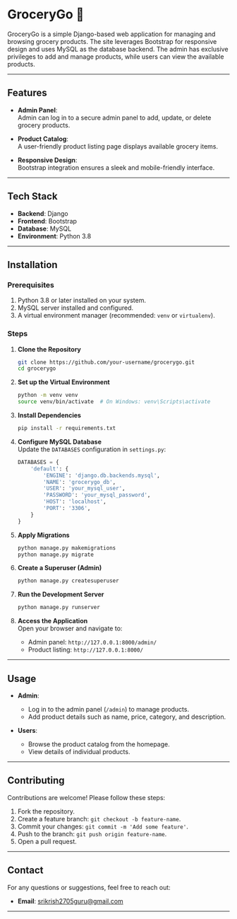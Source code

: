 
# GroceryGo 🛒

GroceryGo is a simple Django-based web application for managing and browsing grocery products. The site leverages Bootstrap for responsive design and uses MySQL as the database backend. The admin has exclusive privileges to add and manage products, while users can view the available products.

---

## Features

- **Admin Panel**:  
  Admin can log in to a secure admin panel to add, update, or delete grocery products.
  
- **Product Catalog**:  
  A user-friendly product listing page displays available grocery items.

- **Responsive Design**:  
  Bootstrap integration ensures a sleek and mobile-friendly interface.

---

## Tech Stack

- **Backend**: Django 
- **Frontend**: Bootstrap 
- **Database**: MySQL
- **Environment**: Python 3.8 

---

## Installation

### Prerequisites

1. Python 3.8 or later installed on your system.
2. MySQL server installed and configured.
3. A virtual environment manager (recommended: `venv` or `virtualenv`).

### Steps

1. **Clone the Repository**  
   ```bash
   git clone https://github.com/your-username/grocerygo.git
   cd grocerygo
   ```

2. **Set up the Virtual Environment**  
   ```bash
   python -m venv venv
   source venv/bin/activate  # On Windows: venv\Scripts\activate
   ```

3. **Install Dependencies**  
   ```bash
   pip install -r requirements.txt
   ```

4. **Configure MySQL Database**  
   Update the `DATABASES` configuration in `settings.py`:
   ```python
   DATABASES = {
       'default': {
           'ENGINE': 'django.db.backends.mysql',
           'NAME': 'grocerygo_db',
           'USER': 'your_mysql_user',
           'PASSWORD': 'your_mysql_password',
           'HOST': 'localhost',
           'PORT': '3306',
       }
   }
   ```

5. **Apply Migrations**  
   ```bash
   python manage.py makemigrations
   python manage.py migrate
   ```

6. **Create a Superuser (Admin)**  
   ```bash
   python manage.py createsuperuser
   ```

7. **Run the Development Server**  
   ```bash
   python manage.py runserver
   ```

8. **Access the Application**  
   Open your browser and navigate to:  
   - Admin panel: `http://127.0.0.1:8000/admin/`  
   - Product listing: `http://127.0.0.1:8000/`

---

## Usage

- **Admin**:  
  - Log in to the admin panel (`/admin`) to manage products.
  - Add product details such as name, price, category, and description.
  
- **Users**:  
  - Browse the product catalog from the homepage.
  - View details of individual products.

---

## Contributing

Contributions are welcome! Please follow these steps:

1. Fork the repository.
2. Create a feature branch: `git checkout -b feature-name`.
3. Commit your changes: `git commit -m 'Add some feature'`.
4. Push to the branch: `git push origin feature-name`.
5. Open a pull request.

---



## Contact

For any questions or suggestions, feel free to reach out:

- **Email**: srikrish2705guru@gmail.com

--- 
